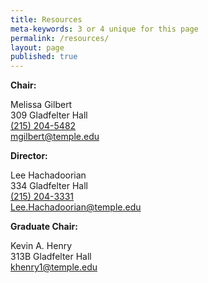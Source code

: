 ```yaml
---
title: Resources
meta-keywords: 3 or 4 unique for this page
permalink: /resources/
layout: page
published: true
---
```


**Chair:**

Melissa Gilbert<br/>
309 Gladfelter Hall<br/>
[(215) 204-5482](tel:2152045482)<br/>
[mgilbert@temple.edu](mailto:mgilbert@temple.edu)<br/>

**Director:**

Lee Hachadoorian<br/>
334 Gladfelter Hall<br/>
[(215) 204-3331](tel:2152043331)<br/>
[Lee.Hachadoorian@temple.edu](mailto:khenry1@temple.edu )<br/> 

**Graduate Chair:**

Kevin A. Henry<br/>
313B Gladfelter Hall<br/>
[khenry1@temple.edu](mailto:khenry1@temple.edu)<br/>

